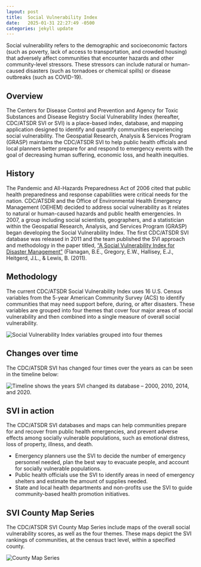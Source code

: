 ```yaml
---
layout: post
title:  Social Vulnerability Index
date:   2025-01-31 22:27:49 -0500
categories: jekyll update
---
```

Social vulnerability refers to the demographic and socioeconomic factors (such as poverty, lack of access to transportation, and crowded housing) that adversely affect communities that encounter hazards and other community-level stressors. These stressors can include natural or human-caused disasters (such as tornadoes or chemical spills) or disease outbreaks (such as COVID-19).

## Overview

The Centers for Disease Control and Prevention and Agency for Toxic Substances and Disease Registry Social Vulnerability Index (hereafter, CDC/ATSDR SVI or SVI) is a place-based index, database, and mapping application designed to identify and quantify communities experiencing social vulnerability. The Geospatial Research, Analysis & Services Program (GRASP) maintains the CDC/ATSDR SVI to help public health officials and local planners better prepare for and respond to emergency events with the goal of decreasing human suffering, economic loss, and health inequities.

## History

The Pandemic and All-Hazards Preparedness Act of 2006 cited that public health preparedness and response capabilities were critical needs for the nation. CDC/ATSDR and the Office of Environmental Health Emergency Management (OEHEM) decided to address social vulnerability as it relates to natural or human-caused hazards and public health emergencies. In 2007, a group including social scientists, geographers, and a statistician within the Geospatial Research, Analysis, and Services Program (GRASP) began developing the Social Vulnerability Index. The first CDC/ATSDR SVI database was released in 2011 and the team published the SVI approach and methodology in the paper titled, [“A Social Vulnerability Index for Disaster Management”](https://cdcarchive.github.io/assets/pdfs/Flanagan_2011_SVIforDisasterManagement-508.pdf) (Flanagan, B.E., Gregory, E.W., Hallisey, E.J., Heitgerd, J.L., & Lewis, B. (2011).

## Methodology

The current CDC/ATSDR Social Vulnerability Index uses 16 U.S. Census variables from the 5-year American Community Survey (ACS) to identify communities that may need support before, during, or after disasters. These variables are grouped into four themes that cover four major areas of social vulnerability and then combined into a single measure of overall social vulnerability.

![Social Vulnerability Index variables grouped into four themes](https://cdcarchive.github.io/assets/images/svi/SVI-Overall-Theme-Indicator-Image.png)

## Changes over time

The CDC/ATSDR SVI has changed four times over the years as can be seen in the timeline below:

![Timeline shows the years SVI changed its database – 2000, 2010, 2014, and 2020.](https://cdcarchive.github.io/assets/images/svi/SVI_Timeline-Graphic_V7.jpg)

## SVI in action

The CDC/ATSDR SVI databases and maps can help communities prepare for and recover from public health emergencies, and prevent adverse effects among socially vulnerable populations, such as emotional distress, loss of property, illness, and death.

* Emergency planners use the SVI to decide the number of emergency personnel needed, plan the best way to evacuate people, and account for socially vulnerable populations.
* Public health officials use the SVI to identify areas in need of emergency shelters and estimate the amount of supplies needed.
* State and local health departments and non-profits use the SVI to guide community-based health promotion initiatives.

## SVI County Map Series

The CDC/ATSDR SVI County Map Series include maps of the overall social vulnerability scores, as well as the four themes. These maps depict the SVI rankings of communities, at the census tract level, within a specified county.

![County Map Series](https://cdcarchive.github.io/assets/images/svi/County-Map-Series.png)